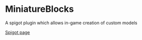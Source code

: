 # MiniatureBlocks
 A spigot plugin which allows in-game creation of custom models
 
 [Spigot page](https://www.spigotmc.org/resources/miniatureblocks.81295/)
